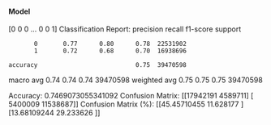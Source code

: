 #### Model
[0 0 0 ... 0 0 1]
Classification Report:
              precision    recall  f1-score   support

           0       0.77      0.80      0.78  22531902
           1       0.72      0.68      0.70  16938696

    accuracy                           0.75  39470598
   macro avg       0.74      0.74      0.74  39470598
weighted avg       0.75      0.75      0.75  39470598

Accuracy: 0.7469073055341092
Confusion Matrix:
[[17942191  4589711]
 [ 5400009 11538687]]
Confusion Matrix (%):
[[45.45710455 11.628177  ]
 [13.68109244 29.233626  ]]
